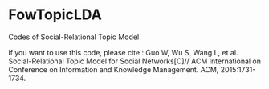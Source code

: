 # FowTopicLDA
Codes of Social-Relational Topic Model

if you want to use this code, please cite :
Guo W, Wu S, Wang L, et al. Social-Relational Topic Model for Social Networks[C]// ACM International on Conference on Information and Knowledge Management. ACM, 2015:1731-1734.
